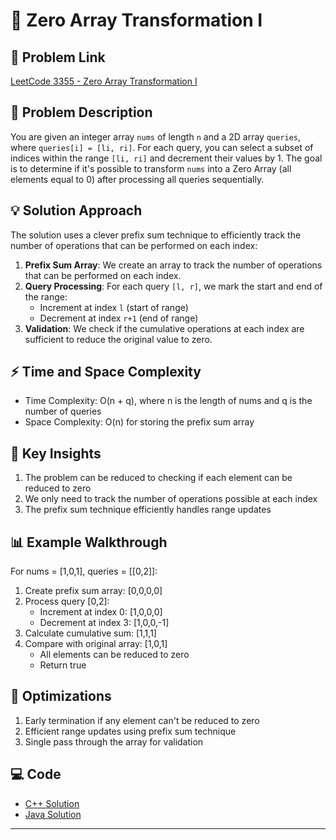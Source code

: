 # 🎯 Zero Array Transformation I

## 🔗 Problem Link
[LeetCode 3355 - Zero Array Transformation I](https://leetcode.com/problems/zero-array-transformation-i/)

## 📝 Problem Description
You are given an integer array `nums` of length `n` and a 2D array `queries`, where `queries[i] = [li, ri]`. For each query, you can select a subset of indices within the range `[li, ri]` and decrement their values by 1. The goal is to determine if it's possible to transform `nums` into a Zero Array (all elements equal to 0) after processing all queries sequentially.

## 💡 Solution Approach
The solution uses a clever prefix sum technique to efficiently track the number of operations that can be performed on each index:

1. **Prefix Sum Array**: We create an array to track the number of operations that can be performed on each index.
2. **Query Processing**: For each query `[l, r]`, we mark the start and end of the range:
   - Increment at index `l` (start of range)
   - Decrement at index `r+1` (end of range)
3. **Validation**: We check if the cumulative operations at each index are sufficient to reduce the original value to zero.

## ⚡ Time and Space Complexity
- Time Complexity: O(n + q), where n is the length of nums and q is the number of queries
- Space Complexity: O(n) for storing the prefix sum array

## 🎯 Key Insights
1. The problem can be reduced to checking if each element can be reduced to zero
2. We only need to track the number of operations possible at each index
3. The prefix sum technique efficiently handles range updates

## 📊 Example Walkthrough
For nums = [1,0,1], queries = [[0,2]]:
1. Create prefix sum array: [0,0,0,0]
2. Process query [0,2]:
   - Increment at index 0: [1,0,0,0]
   - Decrement at index 3: [1,0,0,-1]
3. Calculate cumulative sum: [1,1,1]
4. Compare with original array: [1,0,1]
   - All elements can be reduced to zero
   - Return true

## 🚀 Optimizations
1. Early termination if any element can't be reduced to zero
2. Efficient range updates using prefix sum technique
3. Single pass through the array for validation

## 💻 Code
- [C++ Solution](Solution.cpp)
- [Java Solution](Solution.java)
---

